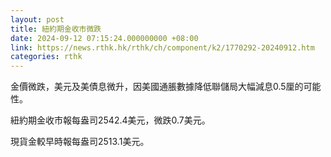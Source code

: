 ```yaml
---
layout: post
title: 紐約期金收市微跌
date: 2024-09-12 07:15:24.000000000 +08:00
link: https://news.rthk.hk/rthk/ch/component/k2/1770292-20240912.htm
categories: rthk
---
```


金價微跌，美元及美債息微升，因美國通脹數據降低聯儲局大幅減息0.5厘的可能性。

紐約期金收市報每盎司2542.4美元，微跌0.7美元。

現貨金較早時報每盎司2513.1美元。
